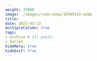 ```yaml
---
weight: 37000
image:  /images/rome-webp/1B7W9143.webp
title:
date: 2023-03-13
multipleColumn: true
tags:
- archive # all posts
- ballet
hideMeta: true
hideExif: true
---
```


